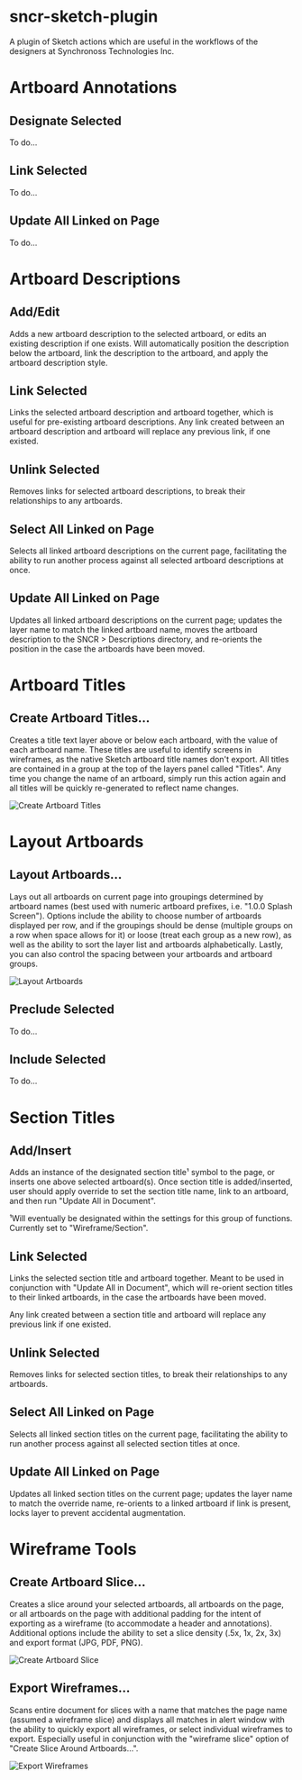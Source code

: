 # sncr-sketch-plugin
A plugin of Sketch actions which are useful in the workflows of the designers at Synchronoss Technologies Inc.

# Artboard Annotations

## Designate Selected
To do...

## Link Selected
To do...

## Update All Linked on Page
To do...

# Artboard Descriptions

## Add/Edit
Adds a new artboard description to the selected artboard, or edits an existing description if one exists. Will automatically position the description below the artboard, link the description to the artboard, and apply the artboard description style.

## Link Selected
Links the selected artboard description and artboard together, which is useful for pre-existing artboard descriptions. Any link created between an artboard description and artboard will replace any previous link, if one existed.

## Unlink Selected
Removes links for selected artboard descriptions, to break their relationships to any artboards.

## Select All Linked on Page
Selects all linked artboard descriptions on the current page, facilitating the ability to run another process against all selected artboard descriptions at once.

## Update All Linked on Page
Updates all linked artboard descriptions on the current page; updates the layer name to match the linked artboard name, moves the artboard description to the SNCR > Descriptions directory, and re-orients the position in the case the artboards have been moved.

# Artboard Titles

## Create Artboard Titles…
Creates a title text layer above or below each artboard, with the value of each artboard name. These titles are useful to identify screens in wireframes, as the native Sketch artboard title names don't export. All titles are contained in a group at the top of the layers panel called "Titles". Any time you change the name of an artboard, simply run this action again and all titles will be quickly re-generated to reflect name changes.

![Create Artboard Titles](https://raw.githubusercontent.com/sonburn/sncr-sketch-plugin/master/Screenshots/Create%20Artboard%20Titles.png)

# Layout Artboards

## Layout Artboards…
Lays out all artboards on current page into groupings determined by artboard names (best used with numeric artboard prefixes, i.e. "1.0.0 Splash Screen"). Options include the ability to choose number of artboards displayed per row, and if the groupings should be dense (multiple groups on a row when space allows for it) or loose (treat each group as a new row), as well as the ability to sort the layer list and artboards alphabetically. Lastly, you can also control the spacing between your artboards and artboard groups.

![Layout Artboards](https://raw.githubusercontent.com/sonburn/sncr-sketch-plugin/master/Screenshots/Layout%20Artboards.png)

## Preclude Selected
To do...

## Include Selected
To do...

# Section Titles

## Add/Insert
Adds an instance of the designated section title¹ symbol to the page, or inserts one above selected artboard(s). Once section title is added/inserted, user should apply override to set the section title name, link to an artboard, and then run "Update All in Document".

¹Will eventually be designated within the settings for this group of functions. Currently set to "Wireframe/Section".

## Link Selected
Links the selected section title and artboard together. Meant to be used in conjunction with "Update All in Document", which will re-orient section titles to their linked artboards, in the case the artboards have been moved.

Any link created between a section title and artboard will replace any previous link if one existed.

## Unlink Selected
Removes links for selected section titles, to break their relationships to any artboards.

## Select All Linked on Page
Selects all linked section titles on the current page, facilitating the ability to run another process against all selected section titles at once.

## Update All Linked on Page
Updates all linked section titles on the current page; updates the layer name to match the override name, re-orients to a linked artboard if link is present, locks layer to prevent accidental augmentation.

# Wireframe Tools

## Create Artboard Slice…
Creates a slice around your selected artboards, all artboards on the page, or all artboards on the page with additional padding for the intent of exporting as a wireframe (to accommodate a header and annotations). Additional options include the ability to set a slice density (.5x, 1x, 2x, 3x) and export format (JPG, PDF, PNG).

![Create Artboard Slice](https://raw.githubusercontent.com/sonburn/sncr-sketch-plugin/master/Screenshots/Create%20Artboard%20Slice.png)

## Export Wireframes…
Scans entire document for slices with a name that matches the page name (assumed a wireframe slice) and displays all matches in alert window with the ability to quickly export all wireframes, or select individual wireframes to export. Especially useful in conjunction with the "wireframe slice" option of "Create Slice Around Artboards…".

![Export Wireframes](https://raw.githubusercontent.com/sonburn/sncr-sketch-plugin/master/Screenshots/Export%20Wireframes.png)

